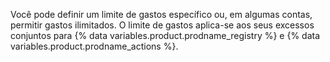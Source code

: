 Você pode definir um limite de gastos específico ou, em algumas contas, permitir gastos ilimitados. O limite de gastos aplica-se aos seus excessos conjuntos para {% data variables.product.prodname_registry %} e {% data variables.product.prodname_actions %}.
